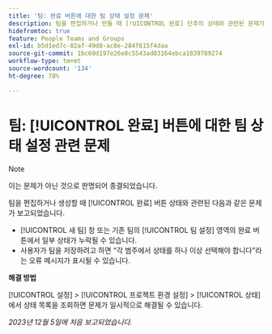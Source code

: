 ```yaml
---
title: '팀: 완료 버튼에 대한 팀 상태 설정 문제'
description: 팀을 편집하거나 만들 때 [!UICONTROL 완료] 단추의 상태와 관련된 문제가 보고되었습니다. 해결 방법을 사용할 수 있습니다.
hidefromtoc: true
feature: People Teams and Groups
exl-id: b5d1ed7c-02af-49d0-ac0e-284f615f4daa
source-git-commit: 1bc69d197e26e8c5543ad03164ebca1839789274
workflow-type: tm+mt
source-wordcount: '134'
ht-degree: 78%

---
```


# 팀: [!UICONTROL 완료] 버튼에 대한 팀 상태 설정 관련 문제

>[!NOTE]
>
>이는 문제가 아닌 것으로 판명되어 종결되었습니다.

팀을 편집하거나 생성할 때 [!UICONTROL 완료] 버튼 상태와 관련된 다음과 같은 문제가 보고되었습니다.

* [!UICONTROL 새 팀] 창 또는 기존 팀의 [!UICONTROL 팀 설정] 영역의 완료 버튼에서 일부 상태가 누락될 수 있습니다.
* 사용자가 팀을 저장하려고 하면 “각 범주에서 상태를 하나 이상 선택해야 합니다”라는 오류 메시지가 표시될 수 있습니다.

**해결 방법**

[!UICONTROL 설정] > [!UICONTROL 프로젝트 환경 설정] > [!UICONTROL 상태]에서 상태 목록을 조회하면 문제가 일시적으로 해결될 수 있습니다.

_2023년 12월 5일에 처음 보고되었습니다._
